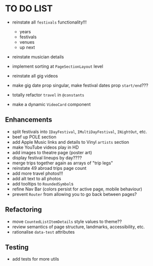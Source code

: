 # TO DO LIST

- reinstate all `festivals` functionality!!!
  - years
  - festivals
  - venues
  - up next

- reinstate musician details

- implement sorting at `PageSectionLayout` level

- reinstate all gig videos
- make gig date prop singular, make festival dates prop `start/end`???
- totally refactor `travel` in `@constants`

- make a dynamic `VideoCard` component

## Enhancements

- split festivals into `IDayFestival`, `IMultiDayFestival`, `INightOut`, etc.
- beef up POLE section
- add Apple Music links and details to Vinyl `artists` section
- make YouTube videos play in HD
- add images to theatre page (poster art)
- display festival lineups by day????
- merge trips together again as arrays of "trip legs"
- reinstate 49 abroad trips page count
- add more travel photos!!!
- add alt text to all photos
- add tooltips to `RoundedSymbol`s
- refine Nav Bar (colors persist for active page, mobile behaviour)
- prevent `Router` from allowing you to go back between pages?

## Refactoring

- move `CountedListItemDetails` style values to theme??
- review semantics of page structure, landmarks, accessibility, etc.
- rationalise `data-test` attributes

## Testing

- add tests for more utils
